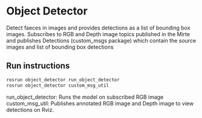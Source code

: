 # Object Detector

Detect faeces in images and provides detections as a list of bounding box images.
Subscribes to RGB and Depth image topics published in the Mirte and publishes Detections (custom_msgs package) which contain the source images and list of bounding box detections


## Run instructions

```bash
rosrun object_detector run_object_detector
rosrun object_detector custom_msg_util
```

run_object_detector: Runs the model on subscribed RGB image
custom_msg_util: Publishes annotated RGB image and Depth image to view detections on Rviz.
